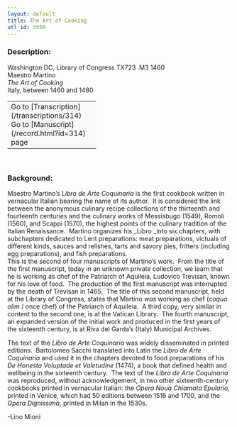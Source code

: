 ```yaml
---
layout: default
title: The Art of Cooking
utl_id: 3550
---
```


### Description:

Washington DC, Library of Congress TX723 .M3 1460<br>
Maestro Martino<br>
_The Art of Cooking_<br>
Italy, between 1460 and 1480

<table border="0.5" cellpadding="1" cellspacing="1" style="width: 200px; background-color:#F8F8F8;"><tbody><tr><td>Go to [Transcription](/transcriptions/314)<br>
Go to [Manuscript](/record.html?id=314) page</td></tr></tbody></table> 

### Background:

Maestro Martino’s _Libro de Arte Coquinaria_ is the first cookbook written in vernacular Italian bearing the name of its author.  It is considered the link between the anonymous culinary recipe collections of the thirteenth and fourteenth centuries and the culinary works of Messisbugo (1549), Romoli (1560), and Scappi (1570), the highest points of the culinary tradition of the Italian Renaissance.  Martino organizes his _Libro _into six chapters, with subchapters dedicated to Lent preparations: meat preparations, victuals of different kinds, sauces and relishes, tarts and savory pies, fritters (including egg preparations), and fish preparations.     <br>
This is the second of four manuscripts of Martino’s work.  From the title of the first manuscript, today in an unknown private collection, we learn that he is working as chef of the Patriarch of Aquileia, Ludovico Trevisan, known for his love of food.  The production of the first manuscript was interrupted by the death of Trevisan in 1465.  The title of this second manuscript, held at the Library of Congress, states that Martino _was_ working as chef (_coquo olim_ / once chef) of the Patriarch of Aquileia.  A third copy, very similar in content to the second one, is at the Vatican Library.  The fourth manuscript, an expanded version of the initial work and produced in the first years of the sixteenth century, is at Riva del Garda’s (Italy) Municipal Archives.

The text of the _Libro de Arte Coquinaria_ was widely disseminated in printed editions.  Bartolomeo Sacchi translated into Latin the _Libro de Arte Coquinaria_ and used it in the chapters devoted to food preparations of his _De Honesta Voluptade et Valetudine_ (1474), a book that defined health and wellbeing in the sixteenth century.  The text of the _Libro de Arte Coquinaria_ was reproduced, without acknowledgement, in two other sixteenth-century cookbooks printed in vernacular Italian: the _Opera Noua Chiamata Epulario,_ printed in Venice, which had 50 editions between 1516 and 1700, and the _Opera Dignissima,_ printed in Milan in the 1530s.

-Lino Mioni

